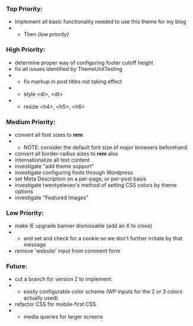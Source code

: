 ### Top Priority:
+ Implement all basic functionality needed to use this theme for my blog
+ + Then *(low priority)*

### High Priority:
+ determine proper way of configuring footer cutoff height
+ fix all issues identified by ThemeUnitTesting
+ + fix markup in post titles not taking effect
+ + style &lt;dl&gt;, &lt;dt&gt;
+ + resize &lt;h4&gt;, &lt;h5&gt;, &lt;h6&gt;

### Medium Priority:
+ convert all font sizes to **rem**
+ + NOTE: consider the default font size of major browsers beforehand
+ convert all border-radius sizes to **rem** also
+ internationalize all text content
+ investigate "add theme support"
+ investigate configuring fonts through Wordpress
+ set Meta Description on a per-page, or per-post basis
+ investigate twentyeleven's method of setting CSS colors by theme options
+ investigate "Featured Images"

### Low Priority:
+ make IE upgrade banner dismissable (add an X to close)
+ + and set and check for a cookie so we don't further irritate by that message
+ remove 'website' input from comment form

### Future:
+ cut a branch for version 2 to implement:
+ + easily configurable color scheme (WP inputs for the 2 or 3 colors actually used)
+ refactor CSS for mobile-first CSS
+ + media queries for larger screens